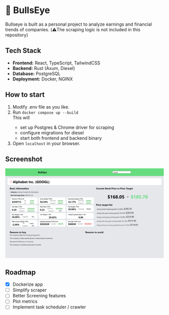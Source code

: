 # 🐂 BullsEye

Bullseye is built as a personal project to analyze earnings and financial trends of companies. (⚠️The scraping logic is not included in this repository)

## Tech Stack

- **Frontend:** React, TypeScript, TailwindCSS
- **Backend:** Rust (Axum, Diesel)
- **Database:** PostgreSQL
- **Deployment:** Docker, NGINX

## How to start

<ol>
    <li>Modify .env file as you like. </li>
    <li>Run <code>docker compose up --build</code></li>
    This will <ul>
    <li>set up Postgres & Chrome driver for scraping</li>
    <li>configure migrations for diesel</li>
    <li>start both frontend and backend binary</li>
    </ul>
    <li>Open <code>localhost</code> in your browser.</li>
</ol>

## Screenshot

![screenshot](./screenshot.png)

## Roadmap

- [x] Dockerize app
- [ ] Simplify scraper
- [ ] Better Screening features
- [ ] Plot metrics
- [ ] Implement task scheduler / crawler
